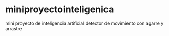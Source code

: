 # miniproyectointeligenica
mini proyecto de inteligencia artificial detector de movimiento con agarre y arrastre

